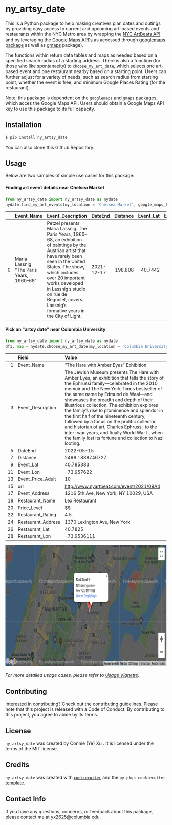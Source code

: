 # ny_artsy_date

This is a Python package to help making creatives plan dates and outings by providing easy access to current and upcoming art-based events and restaurants within the NYC Metro area by wrapping the [NYC ArtBeats API](https://www.nyartbeat.com/resources/doc/api) and by leveraging the [Google Maps API's](https://developers.google.com/maps) as accessed through [googlemaps package](https://github.com/googlemaps/google-maps-services-python) as well as [gmaps](https://pypi.org/project/gmaps/) package).

The functions within return data tables and maps as needed based on a specified search radius of a starting address. There is also a function (for those who like spontanaeity) to `choose_my_art_date`, which selects one art-based event and one restaurant nearby based on a starting point. Users can further adjust for a variety of needs, such as search radius from starting point, whether the event is free, and minimum Google Places Rating (for the restaurant). 

Note: this package is dependent on the `googlemaps` and `gmaps` packages, which acces the Google Maps API. Users should obtain a Google Maps API key to use this package to its full capacity.

## Installation

```bash
$ pip install ny_artsy_date
```
You can also clone this Github Repository.

## Usage
Below are two samples of simple use cases for this package: 

#### Finding art event details near Chelsea Market
```Python
from ny_artsy_date import ny_artsy_date as nydate
nydate.find_my_art_events(my_location = 'Chelsea Market', google_maps_key = API_KEY, free_only = 1)
```

|    | Event_Name                               | Event_Description                                                                                                                                                                                                                                                                                                                                                                                                                                                                                                                                                                                                                                                                                                                                                                                                                                                                                                                                                                                                                                         | DateEnd    |   Distance |   Event_Lat |   Event_Lon |   Event_Price_Adult | url                                      | Event_Address                          |
|---:|:-----------------------------------------|:----------------------------------------------------------------------------------------------------------------------------------------------------------------------------------------------------------------------------------------------------------------------------------------------------------------------------------------------------------------------------------------------------------------------------------------------------------------------------------------------------------------------------------------------------------------------------------------------------------------------------------------------------------------------------------------------------------------------------------------------------------------------------------------------------------------------------------------------------------------------------------------------------------------------------------------------------------------------------------------------------------------------------------------------------------|:-----------|-----------:|------------:|------------:|--------------------:|:-----------------------------------------|:---------------------------------------|
|  0 | Maria Lassnig “The Paris Years, 1960–68” | Petzel presents Maria Lassnig: The Paris Years, 1960–68, an exhibition of paintings by the Austrian artist that have rarely been seen in the United States. The show, which includes over 20 important works developed in Lassnig’s studio on rue de Begnolet, covers Lassnig’s formative years in the City of Light.                                                                                                                                                                                                                                                                                                                                                                                                                                                                                                                                                                                                                                                                                                                                     | 2021-12-17 |    198.808 |     40.7442 |     -74.006 |                   0 | http://www.nyartbeat.com/event/2021/F832 | 456 W 18th St, New York, NY 10011, USA |
  

#### Pick an "artsy date" near Columbia University 

```Python
from ny_artsy_date import ny_artsy_date as nydate
df1, map = nydate.choose_my_art_date(my_location = 'Columbia University', google_maps_key = API_KEY, search_range = 3000,mapping = 1)
```
|    | Field              | Value                                                                                                                                                                                                                                                                                                                                                                                                                                                                                                                                                                                                                                                                                                                                                                                                                                              |
|---:|:-------------------|:---------------------------------------------------------------------------------------------------------------------------------------------------------------------------------------------------------------------------------------------------------------------------------------------------------------------------------------------------------------------------------------------------------------------------------------------------------------------------------------------------------------------------------------------------------------------------------------------------------------------------------------------------------------------------------------------------------------------------------------------------------------------------------------------------------------------------------------------------|
|  1 | Event_Name         | “The Hare with Amber Eyes” Exhibition                                                                                                                                                                                                                                                                                                                                                                                                                                                                                                                                                                                                                                                                                                                                                                                                              |
|  3 | Event_Description  | The Jewish Museum presents The Hare with Amber Eyes, an exhibition that tells the story of the Ephrussi family—celebrated in the 2010 memoir and The New York Times bestseller of the same name by Edmund de Waal—and showcases the breadth and depth of their illustrious collection. The exhibition explores the family’s rise to prominence and splendor in the first half of the nineteenth century, followed by a focus on the prolific collector and historian of art, Charles Ephrussi, to the inter-war years, and finally World War II, when the family lost its fortune and collection to Nazi looting.                                                                                                                                                                                                                                  |
|  5 | DateEnd            | 2022-05-15                                                                                                                                                                                                                                                                                                                                                                                                                                                                                                                                                                                                                                                                                                                                                                                                                                         |
|  7 | Distance           | 2498.1888746727                                                                                                                                                                                                                                                                                                                                                                                                                                                                                                                                                                                                                                                                                                                                                                                                                                    |
|  9 | Event_Lat          | 40.785383                                                                                                                                                                                                                                                                                                                                                                                                                                                                                                                                                                                                                                                                                                                                                                                                                                          |
| 11 | Event_Lon          | -73.957622                                                                                                                                                                                                                                                                                                                                                                                                                                                                                                                                                                                                                                                                                                                                                                                                                                         |
| 13 | Event_Price_Adult  | 10                                                                                                                                                                                                                                                                                                                                                                                                                                                                                                                                                                                                                                                                                                                                                                                                                                                 |
| 15 | url                | http://www.nyartbeat.com/event/2021/09A4                                                                                                                                                                                                                                                                                                                                                                                                                                                                                                                                                                                                                                                                                                                                                                                                           |
| 17 | Event_Address      | 1216 5th Ave, New York, NY 10029, USA                                                                                                                                                                                                                                                                                                                                                                                                                                                                                                                                                                                                                                                                                                                                                                                                              |
| 18 | Restaurant_Name    | Lex Restaurant                                                                                                                                                                                                                                                                                                                                                                                                                                                                                                                                                                                                                                                                                                                                                                                                                                     |
| 20 | Price_Level        | $$                                                                                                                                                                                                                                                                                                                                                                                                                                                                                                                                                                                                                                                                                                                                                                                                                                                 |
| 22 | Restaurant_Rating  | 4.5                                                                                                                                                                                                                                                                                                                                                                                                                                                                                                                                                                                                                                                                                                                                                                                                                                                |
| 24 | Restaurant_Address | 1370 Lexington Ave, New York                                                                                                                                                                                                                                                                                                                                                                                                                                                                                                                                                                                                                                                                                                                                                                                                                       |
| 26 | Restaurant_Lat     | 40.7825                                                                                                                                                                                                                                                                                                                                                                                                                                                                                                                                                                                                                                                                                                                                                                                                                                            |
| 28 | Restaurant_Lon     | -73.9536111                                                                                                                                                                                                                                                                                                                                                                                                                                                                                                                                                                                                                                                                                                                                                                                                                                        |

<img src="https://github.com/connixu/ny_artsy_date/blob/main/docs/map_example.png" width="850" height="380">

*For more detailed usage cases, please refer to [Usage Vignette](https://github.com/connixu/ny_artsy_date/blob/main/docs/vignette_example.ipynb).*

## Contributing

Interested in contributing? Check out the contributing guidelines. Please note that this project is released with a Code of Conduct. By contributing to this project, you agree to abide by its terms.

## License

`ny_artsy_date` was created by Connie (Ye) Xu . It is licensed under the terms of the MIT license.

## Credits

`ny_artsy_date` was created with [`cookiecutter`](https://cookiecutter.readthedocs.io/en/latest/) and the `py-pkgs-cookiecutter` [template](https://github.com/py-pkgs/py-pkgs-cookiecutter).

## Contact Info

If you have any questions, concerns, or feedback about this package, please contact me at yx2625@columbia.edu. 
